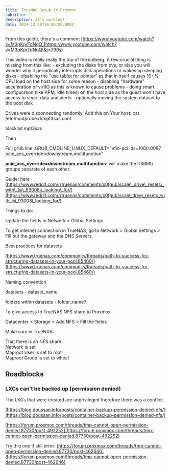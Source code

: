 ```yaml
---
title: TrueNAS Setup in Proxmox
subtitle: ''
description: It's working!
date: 2024-12-30T16:00:00.000Z
---
```


From this guide, there's a comment [https://www.youtube.com/watch?v=M3pKprTdNqQ](https://www.youtube.com/watch?v=M3pKprTdNqQ\&t=799s)

This video is really really the top of the iceberg. A few crucial thing is missing from this like:
\- excluding the disks from pve, or else you will wonder why it periodically interrupts disk operations or wakes up sleeping disks
\- disabling the "use tablet for pointer" as that in itself causes 10+% CPU load on the host side for some reason
\- disabling "hardware" acceleration of virtIO as this is known to cause problems
\- doing smart configuration (like APM, idle times) on the host side as the guest won't have access to smart data and alerts
\- optionally moving the system dataset to the boot disk

Drives were disconnecting randomly. Add this on Your host: cat /etc/modprobe.d/mpt3sas.conf

blacklist mpt3sas

Then

Full grub line: GRUB\_CMDLINE\_LINUX\_DEFAULT="vfio-pci.ids=1000:0087 pcie\_acs\_override=downstream,multifunction"

**pcie\_acs\_override=downstream,multifunction**: will make the IOMMU groups separate of each other.

Guide: here [https://www.reddit.com/r/truenas/comments/x0tgub/scale\_drive\_resets\_with\_lsi\_93008i\_looking\_for/](https://www.reddit.com/r/truenas/comments/x0tgub/scale_drive_resets_with_lsi_93008i_looking_for/)

Things to do:

Update the fields in Network > Global Settings

To get internet connection in TrueNAS, go to Network > Global Settings > Fill out the gateway and the DNS Servers.

Best practices for datasets

[https://www.truenas.com/community/threads/path-to-success-for-structuring-datasets-in-your-pool.85460/](https://www.truenas.com/community/threads/path-to-success-for-structuring-datasets-in-your-pool.85460/)

Naming convention

datasets - dataset\_name

folders within datasets - folder\_name?

To give access to TrueNAS NFS share to Proxmox

Datacenter > Storage > Add NFS > Fill the fields

Make sure in TrueNAS:

That there is an NFS share\
Network is set\
Maproot User is set to root\
Maproot Group is set to wheel

## Roadblocks

### LXCs can't be backed up (permission denied)

The LXCs that were created are unprivileged therefore there was a conflict.

[https://blog.doussan.info/posts/container-backup-permission-denied-nfs/](https://blog.doussan.info/posts/container-backup-permission-denied-nfs/)

[https://forum.proxmox.com/threads/tmp-cannot-open-permission-denied.87730/post-492252](https://forum.proxmox.com/threads/tmp-cannot-open-permission-denied.87730/post-492252)

Try this one if still error: [https://forum.proxmox.com/threads/tmp-cannot-open-permission-denied.87730/post-462646](https://forum.proxmox.com/threads/tmp-cannot-open-permission-denied.87730/post-462646)
